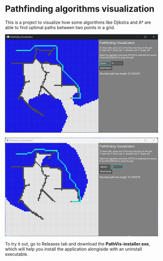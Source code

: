 # Pathfinding algorithms visualization

This is a project to visualize how some algorithms like Djikstra and A* are able to find optimal paths between two points in a grid.

![Djikstra](img/djikstra.png) 

![Astar](img/astar.png)

To try it out, go to Releases tab and download the **PathVis-installer.exe**, which will help you install the application alongiside with an uninstall executable.